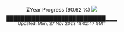 <p align="center">
⏳Year Progress (90.62 %) <img src="https://file5s.ratemyserver.net/mobs/1062.gif"><br>
███████████████████████████▁▁▁ <br>
<sub>Updated: Mon, 27 Nov 2023 18:02:47 GMT</sub>
</p>

